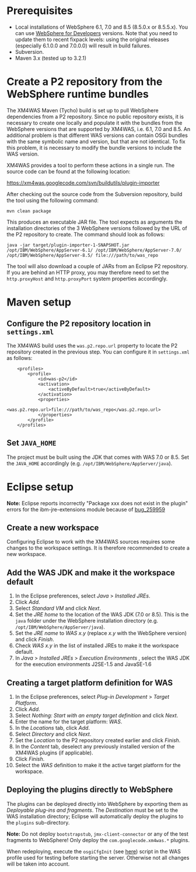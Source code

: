 # Prerequisites #

  * Local installations of WebSphere 6.1, 7.0 and 8.5 (8.5.0.x or 8.5.5.x). You can use [WebSphere for Developers](http://www.myeclipseide.com/module-htmlpages-display-pid-448.html) versions. Note that you need to update them to recent fixpack levels: using the original releases (especially 6.1.0.0 and 7.0.0.0) will result in build failures.
  * Subversion.
  * Maven 3.x (tested up to 3.2.1)

# Create a P2 repository from the WebSphere runtime bundles #

The XM4WAS Maven (Tycho) build is set up to pull WebSphere dependencies from a P2 repository. Since no public repository exists, it is necessary to create one locally and populate it with the bundles from the WebSphere versions that are supported by XM4WAS, i.e. 6.1, 7.0 and 8.5. An additional problem is that different WAS versions can contain OSGi bundles with the same symbolic name and version, but that are not identical. To fix this problem, it is necessary to modify the bundle versions to include the WAS version.

XM4WAS provides a tool to perform these actions in a single run. The source code can be found at the following location:

https://xm4was.googlecode.com/svn/buildutils/plugin-importer

After checking out the source code from the Subversion repository, build the tool using the following command:

`mvn clean package`

This produces an executable JAR file. The tool expects as arguments the installation directories of the 3 WebSphere versions followed by the URL of the P2 repository to create. The command should look as follows:

`java -jar target/plugin-importer-1-SNAPSHOT.jar /opt/IBM/WebSphere/AppServer-6.1/ /opt/IBM/WebSphere/AppServer-7.0/ /opt/IBM/WebSphere/AppServer-8.5/ file:///path/to/was_repo`

The tool will also download a couple of JARs from an Eclipse P2 repository. If you are behind an HTTP proxy, you may therefore need to set the `http.proxyHost` and `http.proxyPort` system properties accordingly.

# Maven setup #

## Configure the P2 repository location in `settings.xml` ##

The XM4WAS build uses the `was.p2.repo.url` property to locate the P2 repository created in the previous step. You can configure it in `settings.xml` as follows:

```
    <profiles>
        <profile>
            <id>was-p2</id>
            <activation>
                <activeByDefault>true</activeByDefault>
            </activation>
            <properties>
                <was.p2.repo.url>file:///path/to/was_repo</was.p2.repo.url>
            </properties>
        </profile>
    </profiles>
```

## Set `JAVA_HOME` ##

The project must be built using the JDK that comes with WAS 7.0 or 8.5. Set the `JAVA_HOME` accordingly (e.g. `/opt/IBM/WebSphere/AppServer/java`).

# Eclipse setup #

**Note:** Eclipse reports incorrectly "Package xxx does not exist in the plugin" errors for the ibm-jre-extensions module because of [bug\_259959](https://bugs.eclipse.org/bugs/show_bug.cgi?id=259959)

## Create a new workspace ##

Configuring Eclipse to work with the XM4WAS sources requires some changes to the workspace settings. It is therefore recommended to create a new workspace.

## Add the WAS JDK and make it the workspace default ##

  1. In the Eclipse preferences, select _Java_ > _Installed JREs_.
  1. Click _Add_.
  1. Select _Standard VM_ and click _Next_.
  1. Set the _JRE home_ to the location of the WAS JDK (7.0 or 8.5). This is the `java` folder under the WebSphere installation directory (e.g. `/opt/IBM/WebSphere/AppServer/java`).
  1. Set the _JRE name_ to _WAS x.y_ (replace _x.y_ with the WebSphere version) and click _Finish_.
  1. Check _WAS x.y_ in the list of installed JREs to make it the workspace default.
  1. In _Java_ > _Installed JREs_ > _Execution Environments_ , select the WAS JDK for the execution environments J2SE-1.5 and JavaSE-1.6

## Creating a target platform definition for WAS ##

  1. In the Eclipse preferences, select _Plug-in Development_ > _Target Platform_.
  1. Click _Add_.
  1. Select _Nothing: Start with an empty target definition_ and click _Next_.
  1. Enter the name for the target platform: _WAS_.
  1. In the _Locations_ tab, click _Add_.
  1. Select _Directory_ and click _Next_.
  1. Set the _Location_ to the P2 repository created earlier and click _Finish_.
  1. In the _Content_ tab, deselect any previously installed version of the XM4WAS plugins (if applicable).
  1. Click _Finish_.
  1. Select the _WAS_ definition to make it the active target platform for the workspace.

## Deploying the plugins directly to WebSphere ##

The plugins can be deployed directly into WebSphere by exporting them as _Deployable plug-ins and fragments_. The _Destination_ must be set to the WAS installation directory; Eclipse will automatically deploy the plugins to the `plugins` sub-directory.

**Note:** Do not deploy `bootstrapstub`, `jmx-client-connector` or any of the test fragments to WebSphere! Only deploy the `com.googlecode.xm4was.*` plugins.

When redeploying, execute the `osgiCfgInit` (see [here](http://publib.boulder.ibm.com/infocenter/wasinfo/v7r0/topic/com.ibm.websphere.base.doc/info/aes/ae/rxml_osgicfginit_script.html)) script in the WAS profile used for testing before starting the server. Otherwise not all changes will be taken into account.